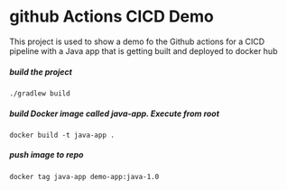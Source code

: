 # github Actions CICD Demo
This project is used to show a demo fo the Github actions for a CICD pipeline with a Java app that is getting built and deployed to docker hub


##### build the project

    ./gradlew build

##### build Docker image called java-app. Execute from root

    docker build -t java-app .
    
##### push image to repo 

    docker tag java-app demo-app:java-1.0